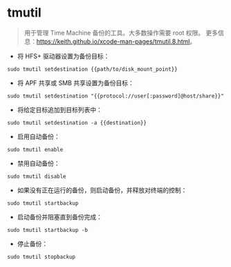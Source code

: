 # tmutil

> 用于管理 Time Machine 备份的工具。大多数操作需要 root 权限。
> 更多信息：<https://keith.github.io/xcode-man-pages/tmutil.8.html>。

- 将 HFS+ 驱动器设置为备份目标：

`sudo tmutil setdestination {{path/to/disk_mount_point}}`

- 将 APF 共享或 SMB 共享设置为备份目标：

`sudo tmutil setdestination "{{protocol://user[:password]@host/share}}"`

- 将给定目标追加到目标列表中：

`sudo tmutil setdestination -a {{destination}}`

- 启用自动备份：

`sudo tmutil enable`

- 禁用自动备份：

`sudo tmutil disable`

- 如果没有正在运行的备份，则启动备份，并释放对终端的控制：

`sudo tmutil startbackup`

- 启动备份并阻塞直到备份完成：

`sudo tmutil startbackup -b`

- 停止备份：

`sudo tmutil stopbackup`